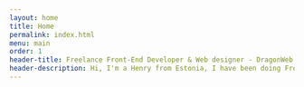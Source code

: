 ```yaml
---
layout: home
title: Home
permalink: index.html
menu: main
order: 1
header-title: Freelance Front-End Developer & Web designer - DragonWeb
header-description: Hi, I'm a Henry from Estonia, I have been doing Fron-end developemnt 7 years and 2018 I started as Junior Ruby/RoR developer. Currently I'm Full-stack developer @ Julianus. All tougether have been creating websites and web design for 13 years now. Currently, the main focus is in Web Design, UI/UX, responsive banners, photo restoration. Interested in RoR, Vue.js, Docker, Web Security/Website penetration testing and creating own project for fun.
---
```

